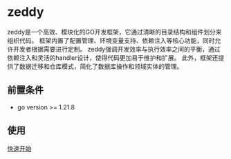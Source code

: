 # zeddy
zeddy是一个高效、模块化的GO开发框架，它通过清晰的目录结构和组件划分来组织代码。
框架内置了配置管理、环境变量支持、依赖注入等核心功能，同时允许开发者根据需要进行定制。
zeddy强调开发效率与执行效率之间的平衡，通过依赖注入和灵活的handler设计，使得代码更加易于维护和扩展。
此外，框架还提供了数据迁移和仓库模式，简化了数据库操作和领域实体的管理。
## 前置条件
* go version >= 1.21.8
## 使用
[快速开始](https://zeddy-go.github.io/docs/#/quickstart)